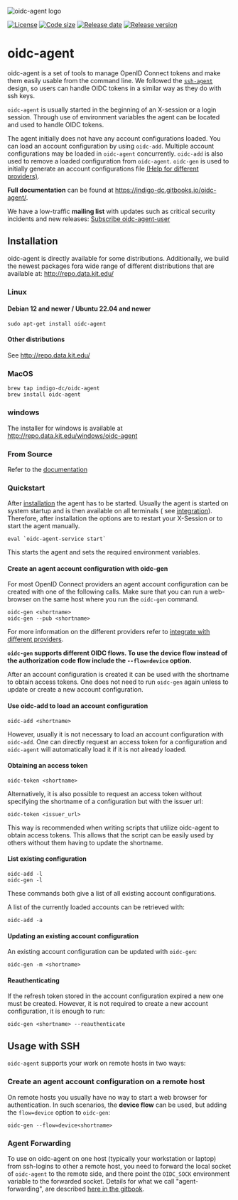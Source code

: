 ![oidc-agent logo](https://raw.githubusercontent.com/indigo-dc/oidc-agent/master/logo_wide.png)
<!-- [![Build Status](https://jenkins.indigo-datacloud.eu/buildStatus/icon?job=Pipeline-as-code/oidc-agent/master)](https://jenkins.indigo-datacloud.eu/job/Pipeline-as-code/job/oidc-agent/job/master/) -->
[![License](https://img.shields.io/github/license/indigo-dc/oidc-agent.svg)](https://github.com/indigo-dc/oidc-agent/blob/master/LICENSE)
[![Code size](https://img.shields.io/github/languages/code-size/indigo-dc/oidc-agent.svg)](https://github.com/indigo-dc/oidc-agent/tree/master/src)
[![Release date](https://img.shields.io/github/release-date/indigo-dc/oidc-agent.svg)](https://github.com/indigo-dc/oidc-agent/releases/latest)
[![Release version](https://img.shields.io/github/release/indigo-dc/oidc-agent.svg)](https://github.com/indigo-dc/oidc-agent/releases/latest)
<!-- [![Commits since latest release](https://img.shields.io/github/commits-since/indigo-dc/oidc-agent/latest.svg)](https://github.com/indigo-dc/oidc-agent/compare/latest...master) -->
<!-- [![Commit activity](https://img.shields.io/github/commit-activity/m/indigo-dc/oidc-agent.svg)](https://github.com/indigo-dc/oidc-agent/graphs/commit-activity) -->
<!-- [![Github downloads](https://img.shields.io/github/downloads/indigo-dc/oidc-agent/total.svg?label=github%20downloads&logo=github&style=flat)](https://github.com/indigo-dc/oidc-agent/releases) -->

# oidc-agent

oidc-agent is a set of tools to manage OpenID Connect tokens and make them easily usable from the command line. We
followed the
[`ssh-agent`](https://www.openssh.com/) design, so users can handle OIDC tokens in a similar way as they do with ssh
keys.

`oidc-agent` is usually started in the beginning of an X-session or a login session. Through use of environment
variables the agent can be located and used to handle OIDC tokens.

The agent initially does not have any account configurations loaded. You can load an account configuration by
using `oidc-add`. Multiple account configurations may be loaded in `oidc-agent` concurrently.  `oidc-add` is also used
to remove a loaded configuration from `oidc-agent`. `oidc-gen` is used to initially generate an account configurations
file [(Help for different providers)](https://indigo-dc.gitbook.io/oidc-agent/user/oidc-gen/provider).

**Full documentation** can be found at https://indigo-dc.gitbooks.io/oidc-agent/.

We have a low-traffic **mailing list** with updates such as critical security incidents and new
releases: [Subscribe oidc-agent-user](https://www.lists.kit.edu/sympa/subscribe/oidc-agent-user)

## Installation

oidc-agent is directly available for some distributions.
Additionally, we build the newest packages fora wide range of different
distributions that are available at: http://repo.data.kit.edu/

### Linux

#### Debian 12 and newer / Ubuntu 22.04 and newer

```shell
sudo apt-get install oidc-agent
```

#### Other distributions

See http://repo.data.kit.edu/

### MacOS

```
brew tap indigo-dc/oidc-agent
brew install oidc-agent
```

### windows

The installer for windows is available at http://repo.data.kit.edu/windows/oidc-agent

### From Source

Refer to the [documentation](https://indigo-dc.gitbook.io/oidc-agent/installation/install#from-source)

### Quickstart

After [installation](https://indigo-dc.gitbook.io/oidc-agent/installation/install) the agent has to be started. Usually
the agent is started on system startup and is then available on all terminals (
see [integration](https://indigo-dc.gitbook.io/oidc-agent/configuration/integration)). Therefore, after installation the
options are to restart your X-Session or to start the agent manually.

```
eval `oidc-agent-service start`
```

This starts the agent and sets the required environment variables.

#### Create an agent account configuration with oidc-gen

For most OpenID Connect providers an agent account configuration can be created with one of the following calls. Make
sure that you can run a web-browser on the same host where you run the `oidc-gen` command.

```
oidc-gen <shortname>
oidc-gen --pub <shortname>
```

For more information on the different providers refer
to [integrate with different providers](https://indigo-dc.gitbook.io/oidc-agent/user/oidc-gen/provider).

**`oidc-gen` supports different OIDC flows. To use the device flow instead of the authorization code flow include
the `--flow=device` option.**

After an account configuration is created it can be used with the shortname to obtain access tokens. One does not need
to run `oidc-gen` again unless to update or create a new account configuration.

#### Use oidc-add to load an account configuration

```
oidc-add <shortname>
```

However, usually it is not necessary to load an account configuration with
`oidc-add`. One can directly request an access token for a configuration and
`oidc-agent` will automatically load it if it is not already loaded.

#### Obtaining an access token

```
oidc-token <shortname>
```

Alternatively, it is also possible to request an access token without specifying the shortname of a configuration but
with the issuer url:

```
oidc-token <issuer_url>
```

This way is recommended when writing scripts that utilize oidc-agent to obtain access tokens. This allows that the
script can be easily used by others without them having to update the shortname.

#### List existing configuration

```
oidc-add -l
oidc-gen -l
```

These commands both give a list of all existing account configurations.

A list of the currently loaded accounts can be retrieved with:

```
oidc-add -a
```

#### Updating an existing account configuration

An existing account configuration can be updated with `oidc-gen`:

```
oidc-gen -m <shortname>
```

#### Reauthenticating

If the refresh token stored in the account configuration expired a new one must be created. However, it is not required
to create a new account configuration, it is enough to run:

```
oidc-gen <shortname> --reauthenticate
```

## Usage with SSH

`oidc-agent` supports your work on remote hosts in two ways:

### Create an agent account configuration on a remote host

On remote hosts you usually have no way to start a web browser for authentication. In such scenarios, the **device
flow** can be used, but adding the `flow=device` option to `oidc-gen`:

```
oidc-gen --flow=device<shortname>
```

### Agent Forwarding

To use on oidc-agent on one host (typically your workstation or laptop)
from ssh-logins to other a remote host, you need to forward the local socket of `oidc-agent` to the remote side, and
there point the `OIDC_SOCK`
environment variable to the forwarded socket. Details for what we call
"agent-forwarding", are
described [here in the gitbook](https://indigo-dc.gitbook.io/oidc-agent/configuration/forwarding).

